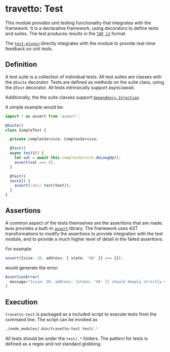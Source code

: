 travetto: Test
===

This module provides unit testing functionality that integrates with the framework. It is a declarative framework, using decorators to define tests and suites. The test produces results in the [`TAP 13`](https://testanything.org/tap-version-13-specification.html) format. 

The [`test-plugin`](https://www.github.com/travetto/test-plugin) directly integrates with the module to provide real-time feedback on unit tests. 

## Definition
A test suite is a collection of individual tests.  All test suites are classes with the `@Suite` decorator. Tests are defined as methods on the suite class, using the `@Test` decorator.  All tests intrinsically support async/await.  

Additionally, the the suite classes support [`Dependency Injection`](https://github.com/travetto/travetto/tree/master/module/di).

A simple example would be:
```typescript
import * as assert from 'assert';

@Suite()
class SimpleTest {

  private complexService: ComplexService;

  @Test()
  async test1() {
    let val = await this.complexService.doLongOp();
    assert(val === 5);
  }

  @Test()
  test2() {
    assert(/abc/.test(text));
  }
}
```

## Assertions
A common aspect of the tests themselves are the assertions that are made.  `Node` provides a built-in [`assert`](https://nodejs.org/api/assert.html) library.  The framework uses AST transformations to modify the assertions to provide integration with the test module, and to provide a much higher level of detail in the failed assertions. 

For example:
```typescript
assert({size: 20, address: { state: 'VA' }} === {});
```

would generate the error:

```typescript
AssertionError(
  message="{size: 20, address: {state: 'VA' }} should deeply strictly equal {}"
)
```

## Execution
`travetto-test` is packaged as a included script to execute tests from the command line.  The script can be invoked as 

```bash
./node_modules/.bin/travetto-test test/.*
```

All tests should be under the `test/.*` folders.  The pattern for tests is defined as a regex and not standard globbing.